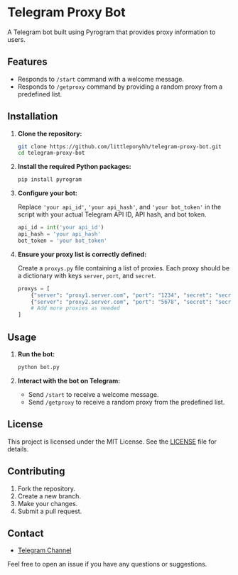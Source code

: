 # Telegram Proxy Bot

A Telegram bot built using Pyrogram that provides proxy information to users.

## Features

- Responds to `/start` command with a welcome message.
- Responds to `/getproxy` command by providing a random proxy from a predefined list.

## Installation

1. **Clone the repository:**

    ```sh
    git clone https://github.com/littleponyhh/telegram-proxy-bot.git
    cd telegram-proxy-bot
    ```

2. **Install the required Python packages:**

    ```sh
    pip install pyrogram
    ```

3. **Configure your bot:**

    Replace `'your api_id'`, `'your api_hash'`, and `'your bot_token'` in the script with your actual Telegram API ID, API hash, and bot token.

    ```python
    api_id = int('your api_id')
    api_hash = 'your api_hash'
    bot_token = 'your bot_token'
    ```

4. **Ensure your proxy list is correctly defined:**

    Create a `proxys.py` file containing a list of proxies. Each proxy should be a dictionary with keys `server`, `port`, and `secret`.

    ```python
    proxys = [
        {"server": "proxy1.server.com", "port": "1234", "secret": "secret1"},
        {"server": "proxy2.server.com", "port": "5678", "secret": "secret2"}
        # Add more proxies as needed
    ]
    ```

## Usage

1. **Run the bot:**

    ```sh
    python bot.py
    ```

2. **Interact with the bot on Telegram:**

    - Send `/start` to receive a welcome message.
    - Send `/getproxy` to receive a random proxy from the predefined list.

## License

This project is licensed under the MIT License. See the [LICENSE](LICENSE) file for details.

## Contributing

1. Fork the repository.
2. Create a new branch.
3. Make your changes.
4. Submit a pull request.

## Contact

- [Telegram Channel](https://t.me/NS8_b)

Feel free to open an issue if you have any questions or suggestions.
